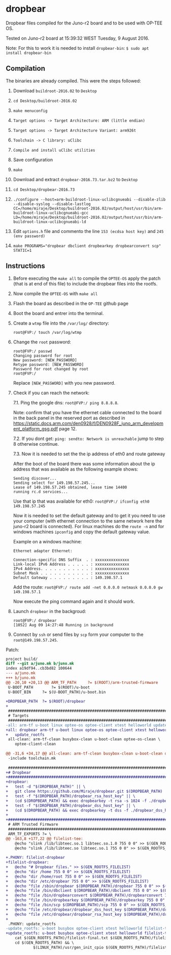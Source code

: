 # dropbear
Dropbear files compiled for the Juno-r2 board and to be used with OP-TEE OS.

Tested on Juno-r2 board at 15:39:32 WEST Tuesday, 9 August 2016.

Note: For this to work it is needed to install `dropbear-bin`: `$ sudo apt install dropbear-bin`

## Compilation
The binaries are already compiled. This were the steps followed:

1. Download `buildroot-2016.02` to `Desktop`

2. `cd Desktop/buildroot-2016.02`

3. `make menuconfig`

4. `Target options -> Target Architecture: ARM (little endian)`

5. `Target options -> Target Architecture Variant: arm926t`

6. `Toolchain -> C library: uClibc`

7. `Compile and install uClibc utilities`

8. Save configuration

9. `make`

10. Download and extract `dropbear-2016.73.tar.bz2` to `Desktop`

11. `cd Desktop/dropbear-2016.73`

12. `./configure --host=arm-buildroot-linux-uclibcgnueabi --disable-zlib --disable-syslog --disable-lastlog CC=/home/miraje/Desktop/buildroot-2016.02/output/host/usr/bin/arm-buildroot-linux-uclibcgnueabi-gcc LD=/home/miraje/Desktop/buildroot-2016.02/output/host/usr/bin/arm-buildroot-linux-uclibcgnueabi-ld`

13. Edit `options.h` file and commento the line `153 (ecdsa host key)` and `245 (env password)`

14. `make PROGRAMS="dropbear dbclient dropbearkey dropbearconvert scp" STATIC=1`

## Instructions

1. Before executing the `make all` to compile the `OPTEE-OS` apply the patch (that is at end of this file) to include the dropbear files into the rootfs.

2. Now compile the `OPTEE-OS` with `make all`

3. Flash the board as described in the `OP-TEE` github page

4. Boot the board and entrer into the terminal. 

5. Create a `wtmp` file into the `/var/log/` directory:

    `root@FVP:/ touch /var/log/wtmp`

6. Change the `root` password:
    ```
    root@FVP:/ passwd
    Changing password for root
    New password: [NEW_PASSWORD]
    Retype password: [NEW_PASSWORD]
    Password for root changed by root
    root@FVP:/
    ```
    Replace `[NEW_PASSWORD]` with you new password.
    
7. Check if you can reach the network:

   7.1. Ping the google dns: `root@FVP:/ ping 8.8.8.8`. 
   
   Note: confirm that you have the ethernet cable connected to the board in the back panel in the reserved port as described in https://static.docs.arm.com/den0928/f/DEN0928F_juno_arm_development_platform_gsg.pdf page 12.
   
   7.2. If you dont get: `ping: sendto: Network is unreachable` jump to step 8 otherwise continue.
   
   7.3. Now it is needed to set the the ip address of eth0 and route gateway
   
   After the boot of the board there was some information about the ip address that was available as the following example shows:
   ```
   Sending discover...
   Sending select for 149.198.57.245...
   Lease of 149.198.57.245 obtained, lease time 14400
   running rc.d services...
   ```
   Use that ip that was available for eth0: `root@FVP:/ ifconfig eth0 149.198.57.245`
   
   Now it is needed to set the default gateway and to get it you need to use your computer (with ethernet connection to the same network here the juno-r2 board is connected). For linux machines do the `route -n` and for windows machines `ipconfig` and copy the default gateway value.
   
   Example on a windows machine: 
   ```
   Ethernet adapter Ethernet:

   Connection-specific DNS Suffix  . : xxxxxxxxxxxxxxx
   Link-local IPv6 Address . . . . . : xxxxxxxxxxxxxxx
   IPv4 Address. . . . . . . . . . . : xxxxxxxxxxxxxxx
   Subnet Mask . . . . . . . . . . . : xxxxxxxxxxxxxxx
   Default Gateway . . . . . . . . . : 149.198.57.1
   ```
  
   Add the route: `root@FVP:/ route add -net 0.0.0.0 netmask 0.0.0.0 gw 149.198.57.1`
 
   Now execute the ping command again and it should work.
 
8. Launch `dropbear` in the backgroud:

    ```
    root@FVP:/ dropbear
    [1052] Aug 09 14:27:48 Running in background
    ```

9. Connect by `ssh` or send files by `scp` form your computer to the `root@149.198.57.245`.

Patch:

```diff
project build/
diff --git a/juno.mk b/juno.mk
index a19df94..cb3bd82 100644
--- a/juno.mk
+++ b/juno.mk
@@ -20,10 +20,13 @@ ARM_TF_PATH		?= $(ROOT)/arm-trusted-firmware
 U-BOOT_PATH		?= $(ROOT)/u-boot
 U-BOOT_BIN		?= $(U-BOOT_PATH)/u-boot.bin
 
+DROPBEAR_PATH	?= $(ROOT)/dropbear
+
 ################################################################################
 # Targets
 ################################################################################
-all: arm-tf u-boot linux optee-os optee-client xtest helloworld update_rootfs
+all: dropbear arm-tf u-boot linux optee-os optee-client xtest helloworld \
+	update_rootfs
 all-clean: arm-tf-clean busybox-clean u-boot-clean optee-os-clean \
 	optee-client-clean
 
@@ -31,6 +34,17 @@ all-clean: arm-tf-clean busybox-clean u-boot-clean optee-os-clean \
 -include toolchain.mk
 
 ################################################################################
+# Dropbear
+################################################################################
+dropbear:
+	test -d "$(DROPBEAR_PATH)" || \
+	git clone https://github.com/Miraje/dropbear.git $(DROPBEAR_PATH)	
+	test -f "$(DROPBEAR_PATH)/dropbear_rsa_host_key" || \
+	(cd $(DROPBEAR_PATH) && exec dropbearkey -t rsa -s 1024 -f ./dropbear_rsa_host_key)
+	test -f "$(DROPBEAR_PATH)/dropbear_dss_host_key" || \
+	(cd $(DROPBEAR_PATH) && exec dropbearkey -t dss -f ./dropbear_dss_host_key)
+
+################################################################################
 # ARM Trusted Firmware
 ################################################################################
 ARM_TF_EXPORTS ?= \
@@ -163,8 +177,22 @@ filelist-tee:
 	@echo "slink /lib/libteec.so.1 libteec.so.1.0 755 0 0" >> $(GEN_ROOTFS_FILELIST)
 	@echo "slink /lib/libteec.so libteec.so.1 755 0 0" >> $(GEN_ROOTFS_FILELIST)
 
+.PHONY: filelist-dropbear
+filelist-dropbear:
+	@echo "# Dropbear files." >> $(GEN_ROOTFS_FILELIST)
+	@echo "dir /home 755 0 0" >> $(GEN_ROOTFS_FILELIST)
+	@echo "dir /home/root 755 0 0" >> $(GEN_ROOTFS_FILELIST)
+	@echo "dir /etc/dropbear 755 0 0" >> $(GEN_ROOTFS_FILELIST)
+	@echo "file /sbin/dropbear $(DROPBEAR_PATH)/dropbear 755 0 0" >> $(GEN_ROOTFS_FILELIST)
+	@echo "file /bin/dbclient $(DROPBEAR_PATH)/dbclient 755 0 0" >> $(GEN_ROOTFS_FILELIST)
+	@echo "file /bin/dropbearconvert $(DROPBEAR_PATH)/dropbearconvert 755 0 0" >> $(GEN_ROOTFS_FILELIST)
+	@echo "file /bin/dropbearkey $(DROPBEAR_PATH)/dropbearkey 755 0 0" >> $(GEN_ROOTFS_FILELIST)
+	@echo "file /bin/scp $(DROPBEAR_PATH)/scp 755 0 0" >> $(GEN_ROOTFS_FILELIST)
+	@echo "file /etc/dropbear/dropbear_dss_host_key $(DROPBEAR_PATH)/dropbear_dss_host_key 444 0 0" >> $(GEN_ROOTFS_FILELIST)
+	@echo "file /etc/dropbear/dropbear_rsa_host_key $(DROPBEAR_PATH)/dropbear_rsa_host_key 444 0 0" >> $(GEN_ROOTFS_FILELIST)
+
 .PHONY: update_rootfs
-update_rootfs: u-boot busybox optee-client xtest helloworld filelist-tee
+update_rootfs: u-boot busybox optee-client xtest helloworld filelist-tee filelist-dropbear
 	cat $(GEN_ROOTFS_PATH)/filelist-final.txt $(GEN_ROOTFS_PATH)/filelist-tee.txt > $(GEN_ROOTFS_PATH)/filelist.tmp
 	cd $(GEN_ROOTFS_PATH) && \
 	        $(LINUX_PATH)/usr/gen_init_cpio $(GEN_ROOTFS_PATH)/filelist.tmp | gzip > $(GEN_ROOTFS_PATH)/filesystem.cpio.gz
```


